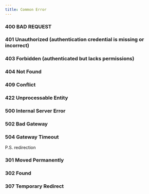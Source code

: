 ```yaml
---
title: Common Error
---
```


### 400 BAD REQUEST

### 401 Unauthorized  (authentication credential is missing or incorrect)

### 403 Forbidden  (authenticated but lacks permissions)

### 404 Not Found

### 409 Conflict

### 422 Unprocessable Entity

### 500 Internal Server Error

### 502 Bad Gateway

### 504 Gateway Timeout

P.S. redirection

### 301 Moved Permanently

### 302 Found

### 307 Temporary Redirect
